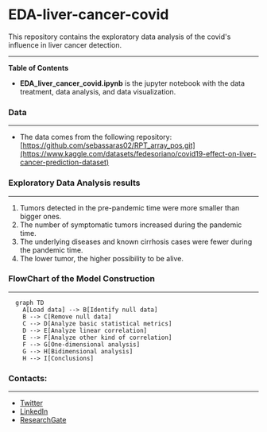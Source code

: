 # EDA-liver-cancer-covid

This repository contains the exploratory data analysis of the covid's influence in liver cancer detection.

----

**Table of Contents**

* **EDA_liver_cancer_covid.ipynb** is the jupyter notebook with the data treatment, data analysis, and data visualization.


### Data 

----
- The data comes from the following repository: [https://github.com/sebassaras02/RPT_array_pos.git](https://www.kaggle.com/datasets/fedesoriano/covid19-effect-on-liver-cancer-prediction-dataset)
 

### Exploratory Data Analysis results
---
1. Tumors detected in the pre-pandemic time were more smaller than bigger ones.
2. The number of symptomatic tumors increased during the pandemic time.
3. The underlying diseases and known cirrhosis cases were fewer during the pandemic time.
4. The lower tumor, the higher possibility to be alive.

                
### FlowChart of the Model Construction
---
```mermaid 
  graph TD
    A[Load data] --> B[Identify null data]
    B --> C[Remove null data]
    C --> D[Analyze basic statistical metrics]
    D --> E[Analyze linear correlation]
    E --> F[Analyze other kind of correlation]
    F --> G[One-dimensional analysis]
    G --> H[Bidimensional analysis]
    H --> I[Conclusions]

```

### Contacts:
---
- [Twitter](https://twitter.com/sarasti_seb)
- [LinkedIn](https://linkedin.com/in/sebastiansarasti)
- [ResearchGate](https://www.researchgate.net/profile/Sebastian-Sarasti-2)
